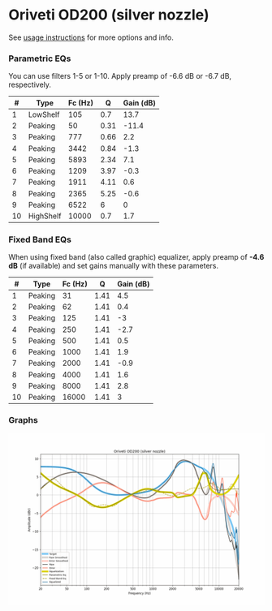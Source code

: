 # Oriveti OD200 (silver nozzle)
See [usage instructions](https://github.com/jaakkopasanen/AutoEq#usage) for more options and info.

### Parametric EQs
You can use filters 1-5 or 1-10. Apply preamp of -6.6 dB or -6.7 dB, respectively.

|   # | Type      |   Fc (Hz) |    Q |   Gain (dB) |
|-----|-----------|-----------|------|-------------|
|   1 | LowShelf  |       105 | 0.7  |        13.7 |
|   2 | Peaking   |        50 | 0.31 |       -11.4 |
|   3 | Peaking   |       777 | 0.66 |         2.2 |
|   4 | Peaking   |      3442 | 0.84 |        -1.3 |
|   5 | Peaking   |      5893 | 2.34 |         7.1 |
|   6 | Peaking   |      1209 | 3.97 |        -0.3 |
|   7 | Peaking   |      1911 | 4.11 |         0.6 |
|   8 | Peaking   |      2365 | 5.25 |        -0.6 |
|   9 | Peaking   |      6522 | 6    |         0   |
|  10 | HighShelf |     10000 | 0.7  |         1.7 |

### Fixed Band EQs
When using fixed band (also called graphic) equalizer, apply preamp of **-4.6 dB** (if available) and set gains manually with these parameters.

|   # | Type    |   Fc (Hz) |    Q |   Gain (dB) |
|-----|---------|-----------|------|-------------|
|   1 | Peaking |        31 | 1.41 |         4.5 |
|   2 | Peaking |        62 | 1.41 |         0.4 |
|   3 | Peaking |       125 | 1.41 |        -3   |
|   4 | Peaking |       250 | 1.41 |        -2.7 |
|   5 | Peaking |       500 | 1.41 |         0.5 |
|   6 | Peaking |      1000 | 1.41 |         1.9 |
|   7 | Peaking |      2000 | 1.41 |        -0.9 |
|   8 | Peaking |      4000 | 1.41 |         1.6 |
|   9 | Peaking |      8000 | 1.41 |         2.8 |
|  10 | Peaking |     16000 | 1.41 |         3   |

### Graphs
![](./Oriveti%20OD200%20(silver%20nozzle).png)
